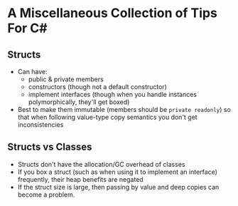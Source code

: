 A Miscellaneous Collection of Tips For C#
=====

## Structs
- Can have:
    - public & private members
    - constructors (though not a default constructor)
    - implement interfaces (though when you handle instances polymorphically, they'll get boxed)
- Best to make them immutable (members should be ```private readonly```) so that when following value-type copy semantics you don't get inconsistencies

## Structs vs Classes
- Structs don't have the allocation/GC overhead of classes
- If you box a struct (such as when using it to implement an interface) frequently, their heap benefits are negated
- If the struct size is large, then passing by value and deep copies can become a problem.
